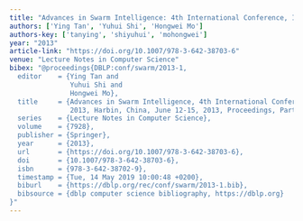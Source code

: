 ```yaml
---
title: "Advances in Swarm Intelligence: 4th International Conference, ICSI 2013, Harbin, China, June 12-15, 2013, Proceedings"
authors: ['Ying Tan', 'Yuhui Shi', 'Hongwei Mo']
authors-key: ['tanying', 'shiyuhui', 'mohongwei']
year: "2013"
article-link: "https://doi.org/10.1007/978-3-642-38703-6"
venue: "Lecture Notes in Computer Science"
bibex: "@proceedings{DBLP:conf/swarm/2013-1,
  editor    = {Ying Tan and
               Yuhui Shi and
               Hongwei Mo},
  title     = {Advances in Swarm Intelligence, 4th International Conference, {ICSI}
               2013, Harbin, China, June 12-15, 2013, Proceedings, Part {I}},
  series    = {Lecture Notes in Computer Science},
  volume    = {7928},
  publisher = {Springer},
  year      = {2013},
  url       = {https://doi.org/10.1007/978-3-642-38703-6},
  doi       = {10.1007/978-3-642-38703-6},
  isbn      = {978-3-642-38702-9},
  timestamp = {Tue, 14 May 2019 10:00:48 +0200},
  biburl    = {https://dblp.org/rec/conf/swarm/2013-1.bib},
  bibsource = {dblp computer science bibliography, https://dblp.org}
}"
---
```

